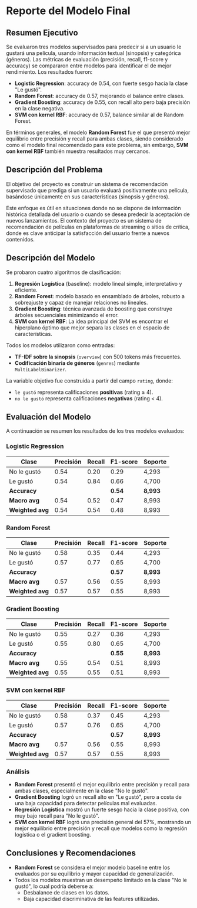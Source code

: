 # Reporte del Modelo Final

## Resumen Ejecutivo

Se evaluaron tres modelos supervisados para predecir si a un usuario le gustará una película, usando información textual (sinopsis) y categórica (géneros). Las métricas de evaluación (precisión, recall, f1-score y accuracy) se compararon entre modelos para identificar el de mejor rendimiento. Los resultados fueron:

- **Logistic Regression**: accuracy de 0.54, con fuerte sesgo hacia la clase "Le gustó".
- **Random Forest**: accuracy de 0.57, mejorando el balance entre clases.
- **Gradient Boosting**: accuracy de 0.55, con recall alto pero baja precisión en la clase negativa.
- **SVM con kernel RBF**: accuracy de 0.57, balance similar al de Random Forest.

En términos generales, el modelo **Random Forest** fue el que presentó mejor equilibrio entre precisión y recall para ambas clases, siendo considerado como el modelo final recomendado para este problema, sin embargo, **SVM con kernel RBF** también muestra resultados muy cercanos.

## Descripción del Problema

El objetivo del proyecto es construir un sistema de recomendación supervisado que prediga si un usuario evaluará positivamente una película, basándose únicamente en sus características (sinopsis y géneros). 

Este enfoque es útil en situaciones donde no se dispone de información histórica detallada del usuario o cuando se desea predecir la aceptación de nuevos lanzamientos. El contexto del proyecto es un sistema de recomendación de películas en plataformas de streaming o sitios de crítica, donde es clave anticipar la satisfacción del usuario frente a nuevos contenidos.

## Descripción del Modelo

Se probaron cuatro algoritmos de clasificación:

1. **Regresión Logística** (baseline): modelo lineal simple, interpretativo y eficiente.
2. **Random Forest**: modelo basado en ensamblado de árboles, robusto a sobreajuste y capaz de manejar relaciones no lineales.
3. **Gradient Boosting**: técnica avanzada de boosting que construye árboles secuenciales minimizando el error.
4. **SVM con kernel RBF**: La idea principal del SVM es encontrar el hiperplano óptimo que mejor separa las clases en el espacio de características.


Todos los modelos utilizaron como entradas:

- **TF-IDF sobre la sinopsis** (`overview`) con 500 tokens más frecuentes.
- **Codificación binaria de géneros** (`genres`) mediante `MultiLabelBinarizer`.

La variable objetivo fue construida a partir del campo `rating`, donde:
- `le gustó` representa calificaciones **positivas** (rating ≥ 4).
- `no le gustó` representa calificaciones **negativas** (rating < 4).

## Evaluación del Modelo

A continuación se resumen los resultados de los tres modelos evaluados:

### Logistic Regression

| Clase        | Precisión | Recall | F1-score | Soporte |
|--------------|-----------|--------|----------|---------|
| No le gustó  | 0.54      | 0.20   | 0.29     | 4,293   |
| Le gustó     | 0.54      | 0.84   | 0.66     | 4,700   |
| **Accuracy**                 |       |        | **0.54** | **8,993** |
| **Macro avg**               | 0.54  | 0.52   | 0.47     | 8,993   |
| **Weighted avg**            | 0.54  | 0.54   | 0.48     | 8,993   |

### Random Forest

| Clase        | Precisión | Recall | F1-score | Soporte |
|--------------|-----------|--------|----------|---------|
| No le gustó  | 0.58      | 0.35   | 0.44     | 4,293   |
| Le gustó     | 0.57      | 0.77   | 0.65     | 4,700   |
| **Accuracy**                 |       |        | **0.57** | **8,993** |
| **Macro avg**               | 0.57  | 0.56   | 0.55     | 8,993   |
| **Weighted avg**            | 0.57  | 0.57   | 0.55     | 8,993   |

### Gradient Boosting

| Clase        | Precisión | Recall | F1-score | Soporte |
|--------------|-----------|--------|----------|---------|
| No le gustó  | 0.55      | 0.27   | 0.36     | 4,293   |
| Le gustó     | 0.55      | 0.80   | 0.65     | 4,700   |
| **Accuracy**                 |       |        | **0.55** | **8,993** |
| **Macro avg**               | 0.55  | 0.54   | 0.51     | 8,993   |
| **Weighted avg**            | 0.55  | 0.55   | 0.51     | 8,993   |

### SVM con kernel RBF

| Clase        | Precisión | Recall | F1-score | Soporte |
|--------------|-----------|--------|----------|---------|
| No le gustó  | 0.58      | 0.37   | 0.45     | 4,293   |
| Le gustó     | 0.57      | 0.76   | 0.65     | 4,700   |
| **Accuracy**                 |       |        | **0.57** | **8,993** |
| **Macro avg**               | 0.57  | 0.56   | 0.55     | 8,993   |
| **Weighted avg**            | 0.57  | 0.57   | 0.55     | 8,993   |

### Análisis

- **Random Forest** presentó el mejor equilibrio entre precisión y recall para ambas clases, especialmente en la clase "No le gustó".
- **Gradient Boosting** logró un recall alto en "Le gustó", pero a costa de una baja capacidad para detectar películas mal evaluadas.
- **Regresión Logística** mostró un fuerte sesgo hacia la clase positiva, con muy bajo recall para "No le gustó".
- **SVM con kernel RBF** logró una precisión general del 57%, mostrando un mejor equilibrio entre precisión y recall que modelos como la regresión logística o el gradient boosting.

## Conclusiones y Recomendaciones

- **Random Forest** se considera el mejor modelo baseline entre los evaluados por su equilibrio y mayor capacidad de generalización.
- Todos los modelos muestran un desempeño limitado en la clase "No le gustó", lo cual podría deberse a:
  - Desbalance de clases en los datos.
  - Baja capacidad discriminativa de las features utilizadas.

